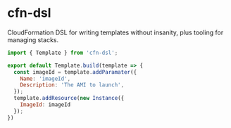 # cfn-dsl

CloudFormation DSL for writing templates without insanity, plus tooling for
managing stacks.

```JavaScript
import { Template } from 'cfn-dsl';

export default Template.build(template => {
  const imageId = template.addParamater({
    Name: 'imageId',
    Description: 'The AMI to launch',
  });
  template.addResource(new Instance({
    ImageId: imageId
  });
})
```
